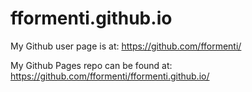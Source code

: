 # fformenti.github.io

My Github user page is at: 
https://github.com/fformenti/

My Github Pages repo can be found at:  
https://github.com/fformenti/fformenti.github.io/
